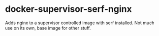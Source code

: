 # docker-supervisor-serf-nginx


Adds nginx to a supervisor controlled image with serf installed. Not much use on its own, base image for other stuff.

